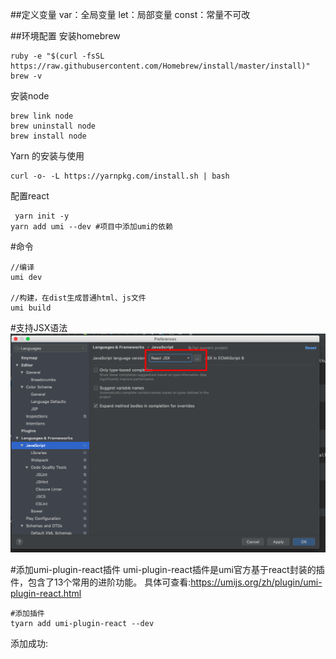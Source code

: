 ##定义变量
var：全局变量
let：局部变量
const：常量不可改

##环境配置
安装homebrew

```
ruby -e "$(curl -fsSL https://raw.githubusercontent.com/Homebrew/install/master/install)" 
brew -v

```
安装node
```
brew link node
brew uninstall node
brew install node
```
Yarn 的安装与使用
```
curl -o- -L https://yarnpkg.com/install.sh | bash  
```

配置react
```
 yarn init -y
yarn add umi --dev #项目中添加umi的依赖

```

#命令
```
//编译
umi dev

//构建，在dist生成普通html、js文件
umi build
```

#支持JSX语法
![](extendsions/img/idea支持JSX.png)

#添加umi-plugin-react插件 
umi-plugin-react插件是umi官方基于react封装的插件，包含了13个常用的进阶功能。
 具体可查看:https://umijs.org/zh/plugin/umi-plugin-react.html
 ```
 #添加插件
 tyarn add umi-plugin-react --dev
 
 ```
 添加成功:















